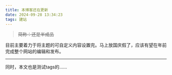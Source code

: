 ```yaml
---
title: 本博客还在更新
date: 2024-09-28 13:34:23
tags: 建站
---
```


>~~简称：还是半成品~~

目前主要着力于将主题的可自定义内容设置完。马上放国庆假了，应该有望在年前完成整个网站的编辑和发布。

---
同时，本文也是测试tags的……